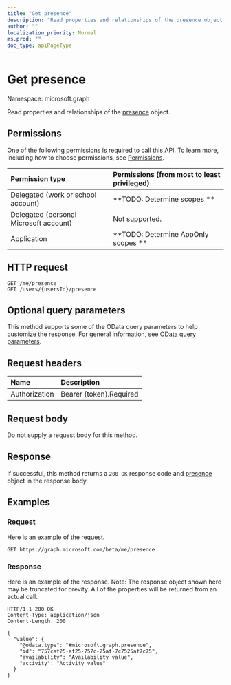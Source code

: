 ```yaml
---
title: "Get presence"
description: "Read properties and relationships of the presence object."
author: ""
localization_priority: Normal
ms.prod: ""
doc_type: apiPageType
---
```


# Get presence

Namespace: microsoft.graph

Read properties and relationships of the [presence](../resources/presence.md) object.

## Permissions
One of the following permissions is required to call this API. To learn more, including how to choose permissions, see [Permissions](/concepts/permissions-reference.md).

|Permission type|Permissions (from most to least privileged)|
|:---|:---|
|Delegated (work or school account)|**TODO: Determine scopes **|
|Delegated (personal Microsoft account)|Not supported.|
|Application|**TODO: Determine AppOnly scopes **|

## HTTP request
<!-- {
  "blockType": "ignored"
}
-->
``` http
GET /me/presence
GET /users/{usersId}/presence
```

## Optional query parameters
This method supports some of the OData query parameters to help customize the response. For general information, see [OData query parameters](/graph/query-parameters).

## Request headers
|Name|Description|
|:---|:---|
|Authorization|Bearer {token}.Required|

## Request body
Do not supply a request body for this method.

## Response
If successful, this method returns a `200 OK` response code and [presence](../resources/presence.md) object in the response body.

## Examples

### Request
Here is an example of the request.
<!-- {
  "blockType": "request",
  "name": "get_presence"
}
-->
``` http
GET https://graph.microsoft.com/beta/me/presence
```

### Response
Here is an example of the response. Note: The response object shown here may be truncated for brevity. All of the properties will be returned from an actual call.
<!-- {
  "blockType": "response",
  "truncated": true,
  "@odata.type": "microsoft.graph.presence"
}
-->
``` http
HTTP/1.1 200 OK
Content-Type: application/json
Content-Length: 200

{
  "value": {
    "@odata.type": "#microsoft.graph.presence",
    "id": "757caf25-af25-757c-25af-7c7525af7c75",
    "availability": "Availability value",
    "activity": "Activity value"
  }
}
```

